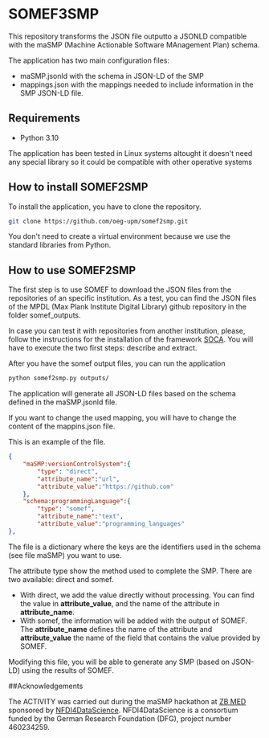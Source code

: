 # SOMEF3SMP
This repository transforms the JSON file outputto a JSONLD compatible with the maSMP (Machine Actionable Software MAnagement Plan) schema. 

The application has two main configuration files:
* maSMP.jsonld with the schema in JSON-LD of the SMP
* mappings.json with the mappings needed to include information in the SMP JSON-LD file.

## Requirements

* Python 3.10

The application has been tested in Linux systems altought it doesn't need any special library so it could be compatible with other operative systems 

## How to install SOMEF2SMP

To install the application, you have to clone the repository.

```bash
git clone https://github.com/oeg-upm/somef2smp.git
```

You don't need to create a virtual environment because we use the standard libraries from Python.

## How to use SOMEF2SMP

The first step is to use SOMEF to download the JSON files from the repositories of an specific institution. As a test, you can find the JSON files of the MPDL (Max Plank Institute Digital Library) github repository in the folder somef_outputs.

In case you can test it with repositories from another institution, please, follow the instructions for the installation of the framework [SOCA](https://github.com/oeg-upm/soca). You will have to execute the two first steps: describe and extract. 

After you have the somef output files, you can run the application


```bash
python somef2smp.py outputs/
```

The application will generate all JSON-LD files based on the schema defined in the maSMP.jsonld file.

If you want to change the used mapping, you will have to change the content of the mappins.json file.

This is an example of the file.

```json
{
    "maSMP:versionControlSystem":{
        "type": "direct",
        "attribute_name":"url",
        "attribute_value":"https://github.com"
    },
    "schema:programmingLanguage":{
        "type": "somef",
        "attribute_name":"text",
        "attribute_value":"programming_languages"
},
```
The file is a dictionary where the keys are the identifiers used in the schema (see file maSMP) you want to use.

The attribute type show the method used to complete the SMP. There are two available: direct and somef.
* With direct, we add the value directly without processing. You can find the value in **attribute_value**, and the name of the attribute in **attribute_name**.
* With somef, the information will be added with the output of SOMEF. The **attribute_name** defines the name of the attribute and **attribute_value** the name of the field that contains the value provided by SOMEF.

Modifying this file, you will be able to generate any SMP (based on JSON-LD) using the results of SOMEF.

##Acknowledgements

The ACTIVITY was carried out during the maSMP hackathon at [ZB MED](https://www.zbmed.de/en/) sponsored by [NFDI4DataScience](https://www.nfdi4datascience.de/). NFDI4DataScience is a consortium funded by the German Research Foundation (DFG), project number 460234259.


